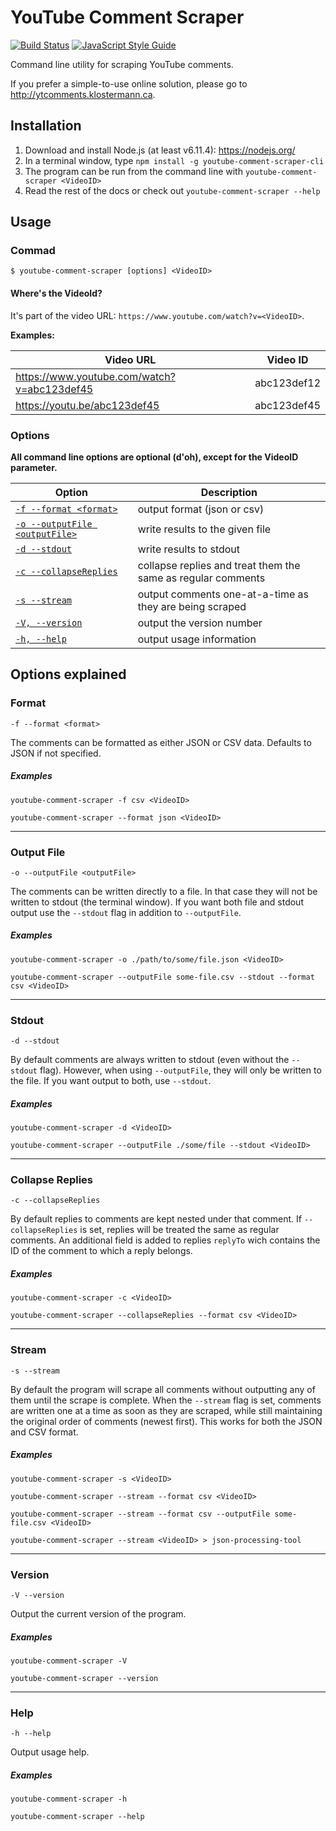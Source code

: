 # YouTube Comment Scraper

[![Build Status](https://travis-ci.org/philbot9/youtube-comment-scraper-cli.svg?branch=master)](https://travis-ci.org/philbot9/youtube-comment-scraper-cli)
[![JavaScript Style Guide](https://img.shields.io/badge/code_style-standard-brightgreen.svg)](https://standardjs.com)

Command line utility for scraping YouTube comments.

If you prefer a simple-to-use online solution, please go to http://ytcomments.klostermann.ca.



## Installation

1. Download and install Node.js (at least v6.11.4): https://nodejs.org/
2. In a terminal window, type `npm install -g youtube-comment-scraper-cli`
3. The program can be run from the command line with `youtube-comment-scraper <VideoID>`
4. Read the rest of the docs or check out `youtube-comment-scraper --help`



## Usage

### Commad

`$ youtube-comment-scraper [options] <VideoID>`


#### Where's the VideoId?

It's part of the video URL: `https://www.youtube.com/watch?v=<VideoID>`. 

**Examples:**

| Video URL     | Video ID    |
| ------------- |:-------------:|
| https://www.youtube.com/watch?v=abc123def45 | abc123def12 |
| https://youtu.be/abc123def45 | abc123def45 |


### Options

**All command line options are optional (d'oh), except for the VideoID parameter.**

| Option | Description|
|---|---|
|    [`-f --format <format>`](#format)         | output format (json or csv)
|    [`-o --outputFile <outputFile>`](#output-file) | write results to the given file
|    [`-d --stdout`](#stdout)                  | write results to stdout
|    [`-c --collapseReplies`](#collapse-replies)         | collapse replies and treat them the same as regular comments
|    [`-s --stream`](#stream)                  | output comments one-at-a-time as they are being scraped
|    [`-V, --version`](#version)                | output the version number
|    [`-h, --help`](#help)                   | output usage information





## Options explained

### Format

`-f --format <format>`

The comments can be formatted as either JSON or CSV data. Defaults to JSON if not specified.

##### Examples

`youtube-comment-scraper -f csv <VideoID>`

`youtube-comment-scraper --format json <VideoID>`

---

### Output File

`-o --outputFile <outputFile>`

The comments can be written directly to a file. In that case they will not be written to stdout (the terminal window). If you want both file and stdout output use the `--stdout` flag in addition to `--outputFile`.

##### Examples

`youtube-comment-scraper -o ./path/to/some/file.json <VideoID>`

`youtube-comment-scraper --outputFile some-file.csv --stdout --format csv <VideoID>`

---

### Stdout

`-d --stdout`

By default comments are always written to stdout (even without the `--stdout` flag). However, when using `--outputFile`, they will only be written to the file. If you want output to both, use `--stdout`.

##### Examples

`youtube-comment-scraper -d <VideoID>`

`youtube-comment-scraper --outputFile ./some/file --stdout <VideoID>`

---

### Collapse Replies

`-c --collapseReplies`

By default replies to comments are kept nested under that comment. If `--collapseReplies` is set, replies will be treated the same as regular comments. An additional field is added to replies `replyTo` wich contains the ID of the comment to which a reply belongs.

##### Examples

`youtube-comment-scraper -c <VideoID>`

`youtube-comment-scraper --collapseReplies --format csv <VideoID>`

---

### Stream

`-s --stream`

By default the program will scrape all comments without outputting any of them until the scrape is complete. When the `--stream` flag is set, comments are written one at a time as soon as they are scraped, while still maintaining the original order of comments (newest first). This works for both the JSON and CSV format.

##### Examples

`youtube-comment-scraper -s <VideoID>`

`youtube-comment-scraper --stream --format csv <VideoID>`

`youtube-comment-scraper --stream --format csv --outputFile some-file.csv <VideoID>`

`youtube-comment-scraper --stream <VideoID> > json-processing-tool`

---

### Version

`-V --version`

Output the current version of the program.

##### Examples

`youtube-comment-scraper -V`

`youtube-comment-scraper --version`


---

### Help

`-h --help`

Output usage help.

##### Examples

`youtube-comment-scraper -h`

`youtube-comment-scraper --help`

